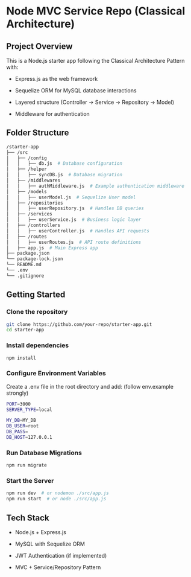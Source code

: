 # Node MVC Service Repo (Classical Architecture)
## Project Overview

This is a Node.js starter app following the Classical Architecture Pattern with:

- Express.js as the web framework

- Sequelize ORM for MySQL database interactions

- Layered structure (Controller → Service → Repository → Model)

- Middleware for authentication

## Folder Structure

```bash
/starter-app
├── /src
│   ├── /config
│   │   ├── db.js  # Database configuration
│   ├── /helper
│   │   ├── syncDB.js  # Database migration
│   ├── /middlewares
│   │   ├── authMiddleware.js  # Example authentication middleware
│   ├── /models
│   │   ├── userModel.js  # Sequelize User model
│   ├── /repositories
│   │   ├── userRepository.js  # Handles DB queries
│   ├── /services
│   │   ├── userService.js  # Business logic layer
│   ├── /controllers
│   │   ├── userController.js  # Handles API requests
│   ├── /routes
│   │   ├── userRoutes.js  # API route definitions
│   ├── app.js  # Main Express app
├── package.json
└── package-lock.json
└── README.md
└── .env
└── .gitignore
```

## Getting Started

### Clone the repository

```bash
git clone https://github.com/your-repo/starter-app.git
cd starter-app
```

### Install dependencies

```bash
npm install
```

### Configure Environment Variables

Create a .env file in the root directory and add: (follow env.example strongly)

```bash
PORT=3000
SERVER_TYPE=local

MY_DB=MY_DB
DB_USER=root
DB_PASS=
DB_HOST=127.0.0.1

```

### Run Database Migrations

```bash
npm run migrate
```

### Start the Server

```bash
npm run dev  # or nodemon ./src/app.js
npm run start  # or node ./src/app.js
```

## Tech Stack

- Node.js + Express.js

- MySQL with Sequelize ORM

- JWT Authentication (if implemented)

- MVC + Service/Repository Pattern

